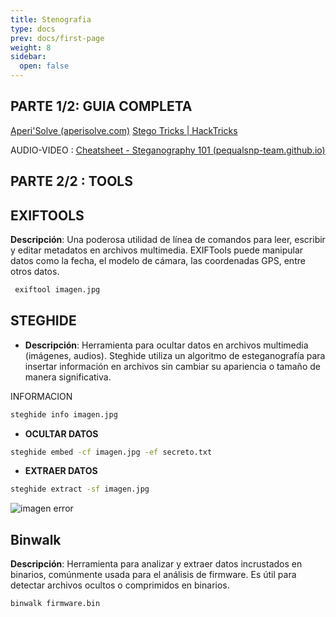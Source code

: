 ```yaml
---
title: Stenografia
type: docs
prev: docs/first-page
weight: 8
sidebar:
  open: false
---
```


## PARTE 1/2: GUIA COMPLETA

[Aperi'Solve (aperisolve.com)](https://www.aperisolve.com/cheatsheet)
[Stego Tricks | HackTricks](https://book.hacktricks.xyz/crypto-and-stego/stego-tricks)

AUDIO-VIDEO : [Cheatsheet - Steganography 101 (pequalsnp-team.github.io)](https://pequalsnp-team.github.io/cheatsheet/steganography-101)

## PARTE 2/2 : TOOLS

## EXIFTOOLS

**Descripción**: Una poderosa utilidad de línea de comandos para leer, escribir y editar metadatos en archivos multimedia. EXIFTools puede manipular datos como la fecha, el modelo de cámara, las coordenadas GPS, entre otros datos.

```bash
 exiftool imagen.jpg
```

## STEGHIDE

- **Descripción**: Herramienta para ocultar datos en archivos multimedia (imágenes, audios). Steghide utiliza un algoritmo de esteganografía para insertar información en archivos sin cambiar su apariencia o tamaño de manera significativa.

INFORMACION

```bash
steghide info imagen.jpg
```

- **OCULTAR DATOS**

```bash
steghide embed -cf imagen.jpg -ef secreto.txt
```

- **EXTRAER DATOS**

```bash
steghide extract -sf imagen.jpg
```

![imagen error](/images/red_team/stenografia/20241012032747.png)

## Binwalk

 **Descripción**: Herramienta para analizar y extraer datos incrustados en binarios, comúnmente usada para el análisis de firmware. Es útil para detectar archivos ocultos o comprimidos en binarios.

```bash
binwalk firmware.bin
```
